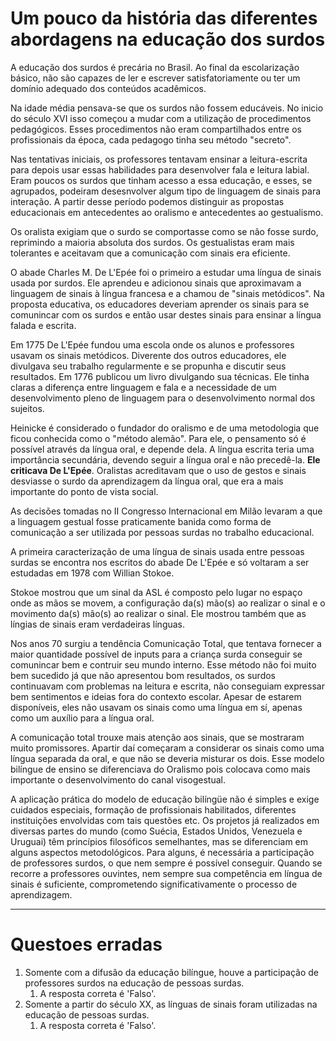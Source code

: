 # Um pouco da história das diferentes abordagens na educação dos surdos

A educação dos surdos é precária no Brasil. Ao final da escolarização básico, não são capazes de ler e escrever satisfatoriamente ou ter um domínio adequado dos conteúdos acadêmicos.

Na idade média pensava-se que os surdos não fossem educáveis. No inicio do século XVI isso começou a mudar com a utilização de procedimentos pedagógicos. Esses procedimentos não eram compartilhados entre os profissionais da época, cada pedagogo tinha seu método "secreto".

Nas tentativas iniciais, os professores tentavam ensinar a leitura-escrita para depois usar essas habilidades para desenvolver fala e leitura labial. Eram poucos os surdos que tinham acesso a essa educação, e esses, se agrupados, podeiram desesnvolver algum tipo de linguagem de sinais para interação. A partir desse período podemos distinguir as propostas educacionais em antecedentes ao oralismo e antecedentes ao gestualismo.

Os oralista exigiam que o surdo se comportasse como se não fosse surdo, reprimindo a maioria absoluta dos surdos. Os gestualistas eram mais tolerantes e aceitavam que a comunicação com sinais era eficiente.

O abade Charles M. De L'Epée foi o primeiro a estudar uma língua de sinais usada por surdos. Ele aprendeu e adicionou sinais que aproximavam a linguagem de sinais à língua francesa e a chamou de "sinais metódicos". Na proposta educativa, os educadores deveriam aprender os sinais para se comunincar com os surdos e então usar destes sinais para ensinar a língua falada e escrita.

Em 1775 De L'Epée fundou uma escola onde os alunos e professores usavam os sinais metódicos. Diverente dos outros educadores, ele divulgava seu trabalho regularmente e se propunha e discutir seus resultados. Em 1776 publicou um livro divulgando sua técnicas. Ele tinha claras a diferença entre linguagem e fala e a necessidade de um desenvolvimento pleno de linguagem para o desenvolvimento normal dos sujeitos.

Heinicke é considerado o fundador do oralismo e de uma metodologia que ficou conhecida como o "método alemão". Para ele, o pensamento só é possível através da língua oral, e depende dela. A língua escrita teria uma importância secundária, devendo seguir a língua oral e não precedê-la. **Ele criticava De L'Epée**. Oralistas acreditavam que o uso de gestos e sinais desviasse o surdo da aprendizagem da língua oral, que era a mais importante do ponto de vista social.

As decisões tomadas no II Congresso Internacional em Milão levaram a que a linguagem gestual fosse praticamente banida como forma de comunicação a ser utilizada por pessoas surdas no trabalho educacional. 

A primeira caracterização de uma língua de sinais usada entre pessoas surdas se encontra nos escritos do abade De L'Epée e só voltaram a ser estudadas em 1978 com Willian Stokoe.

Stokoe mostrou que um sinal da ASL é composto pelo lugar no espaço onde as mãos se movem, a configuração da(s) mão(s) ao realizar o sinal e o movimento da(s) mão(s) ao realizar o sinal. Ele mostrou também que as língias de sinais eram verdadeiras línguas.

Nos anos 70 surgiu a tendência Comunicação Total, que tentava fornecer a maior quantidade possível de inputs para a criança surda conseguir se comunincar bem e contruir seu mundo interno. Esse método não foi muito bem sucedido já que não apresentou bom resultados, os surdos continuavam com problemas na leitura e escrita, não conseguiam expressar bem sentimentos e ideias fora do contexto escolar. Apesar de estarem disponíveis, eles não usavam os sinais como uma língua em sí, apenas como um auxílio para a língua oral.

A comunicação total trouxe mais atenção aos sinais, que se mostraram muito promissores. Apartir daí começaram a considerar os sinais como uma língua separada da oral, e que não se deveria misturar os dois. Esse modelo bilíngue de ensino se diferenciava do Oralismo pois colocava como mais importante o desenvolvimento do canal visogestual.

A aplicação prática do modelo de  educação bilíngüe não é simples e exige cuidados especiais, formação de profissionais habilitados, diferentes instituições envolvidas com tais questões etc. Os projetos já realizados em diversas partes do mundo (como Suécia, Estados Unidos, Venezuela e Uruguai) têm princípios filosóficos semelhantes,  mas  se  diferenciam  em  alguns  aspectos  metodológicos.  Para  alguns,  é necessária  a  participação  de  professores  surdos,  o  que  nem  sempre é  possível  conseguir. Quando  se  recorre  a  professores  ouvintes,  nem  sempre  sua  competência em  língua  de sinais   é   suficiente,   comprometendo   significativamente   o   processo   de   aprendizagem. 

________________________

# Questoes erradas

1. Somente com a difusão da educação bilíngue, houve a participação de professores surdos na educação de pessoas surdas.
   1. A resposta correta é 'Falso'.
2. Somente a partir do século XX, as línguas de sinais foram utilizadas na educação de pessoas surdas.
   1. A resposta correta é 'Falso'.